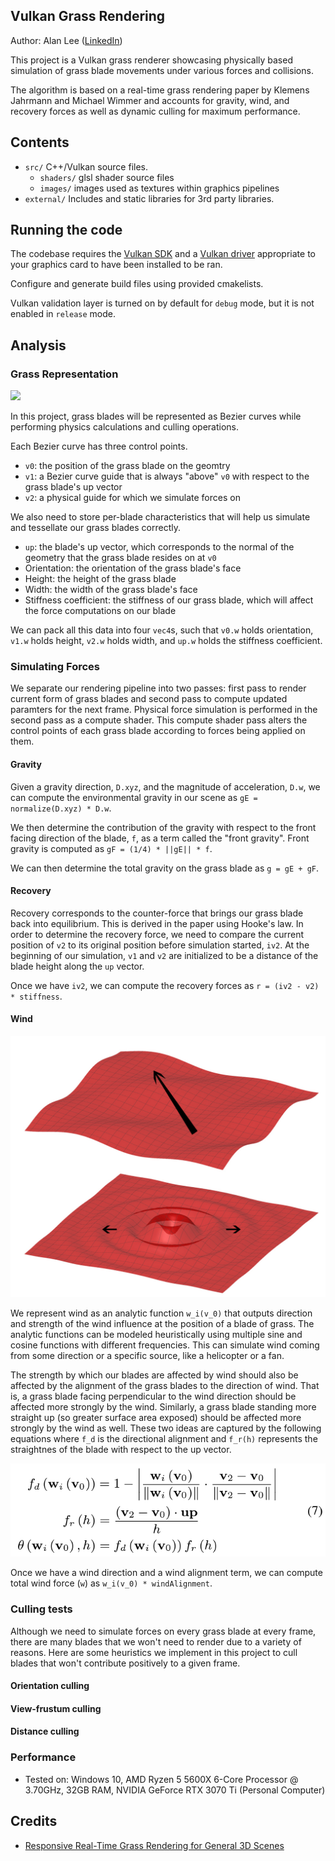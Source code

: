 ## Vulkan Grass Rendering

Author: Alan Lee ([LinkedIn](https://www.linkedin.com/in/soohyun-alan-lee/))

This project is a Vulkan grass renderer showcasing physically based simulation of grass blade movements under various forces and collisions.

The algorithm is based on a real-time grass rendering paper by Klemens Jahrmann and Michael Wimmer and accounts for gravity, wind, and recovery forces as well as dynamic culling for maximum performance.

## Contents

* `src/` C++/Vulkan source files.
  * `shaders/` glsl shader source files
  * `images/` images used as textures within graphics pipelines
* `external/` Includes and static libraries for 3rd party libraries.

## Running the code

The codebase requires the [Vulkan SDK](https://vulkan.lunarg.com/) and a [Vulkan driver](https://developer.nvidia.com/vulkan-driver) appropriate to your graphics card to have been installed to be ran.

Configure and generate build files using provided cmakelists.

Vulkan validation layer is turned on by default for `debug` mode, but it is not enabled in `release` mode.

## Analysis

### Grass Representation

![](img/blade_model.jpg)

In this project, grass blades will be represented as Bezier curves while performing physics calculations and culling operations. 

Each Bezier curve has three control points.
* `v0`: the position of the grass blade on the geomtry
* `v1`: a Bezier curve guide that is always "above" `v0` with respect to the grass blade's up vector
* `v2`: a physical guide for which we simulate forces on

We also need to store per-blade characteristics that will help us simulate and tessellate our grass blades correctly.
* `up`: the blade's up vector, which corresponds to the normal of the geometry that the grass blade resides on at `v0`
* Orientation: the orientation of the grass blade's face
* Height: the height of the grass blade
* Width: the width of the grass blade's face
* Stiffness coefficient: the stiffness of our grass blade, which will affect the force computations on our blade

We can pack all this data into four `vec4`s, such that `v0.w` holds orientation, `v1.w` holds height, `v2.w` holds width, and `up.w` holds the stiffness coefficient.

### Simulating Forces

We separate our rendering pipeline into two passes: first pass to render current form of grass blades and second pass to compute updated paramters for the next frame. Physical force simulation is performed in the second pass as a compute shader. This compute shader pass alters the control points of each grass blade according to forces being applied on them.

#### Gravity

Given a gravity direction, `D.xyz`, and the magnitude of acceleration, `D.w`, we can compute the environmental gravity in our scene as `gE = normalize(D.xyz) * D.w`.

We then determine the contribution of the gravity with respect to the front facing direction of the blade, `f`, as a term called the "front gravity". Front gravity is computed as `gF = (1/4) * ||gE|| * f`.

We can then determine the total gravity on the grass blade as `g = gE + gF`.

#### Recovery

Recovery corresponds to the counter-force that brings our grass blade back into equilibrium. This is derived in the paper using Hooke's law. In order to determine the recovery force, we need to compare the current position of `v2` to its original position before simulation started, `iv2`. At the beginning of our simulation, `v1` and `v2` are initialized to be a distance of the blade height along the `up` vector.

Once we have `iv2`, we can compute the recovery forces as `r = (iv2 - v2) * stiffness`.

#### Wind

![](writeup/wind_dir.png)

We represent wind as an analytic function `w_i(v_0)` that outputs direction and strength of the wind influence at the position of a blade of grass. The analytic functions can be modeled heuristically using multiple sine and cosine functions with different frequencies. This can simulate wind coming from some direction or a specific source, like a helicopter or a fan.

The strength by which our blades are affected by wind should also be affected by the alignment of the grass blades to the direction of wind. That is, a grass blade facing perpendicular to the wind direction should be affected more strongly by the wind. Similarly, a grass blade standing more straight up (so greater surface area exposed) should be affected more strongly by the wind as well. These two ideas are captured by the following equations where `f_d` is the directional alignment and `f_r(h)` represents the straightnes of the blade with respect to the up vector.

![](writeup/wind_eq.png)

Once we have a wind direction and a wind alignment term, we can compute total wind force (`w`) as `w_i(v_0) * windAlignment`.

### Culling tests

Although we need to simulate forces on every grass blade at every frame, there are many blades that we won't need to render due to a variety of reasons. Here are some heuristics we implement in this project to cull blades that won't contribute positively to a given frame.

#### Orientation culling

#### View-frustum culling

#### Distance culling

### Performance

* Tested on: Windows 10, AMD Ryzen 5 5600X 6-Core Processor @ 3.70GHz, 32GB RAM, NVIDIA GeForce RTX 3070 Ti (Personal Computer)

## Credits

- [Responsive Real-Time Grass Rendering for General 3D Scenes](https://www.cg.tuwien.ac.at/research/publications/2017/JAHRMANN-2017-RRTG/JAHRMANN-2017-RRTG-draft.pdf)